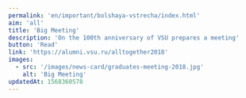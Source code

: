 ```yaml
---
permalink: 'en/important/bolshaya-vstrecha/index.html'
aim: 'all'
title: 'Big Meeting'
description: 'On the 100th anniversary of VSU prepares a meeting'
button: 'Read'
link: 'https://alumni.vsu.ru/alltogether2018'
images:
  - src: '/images/news-card/graduates-meeting-2018.jpg'
    alt: 'Big Meeting'
updatedAt: 1568360578
---
```

